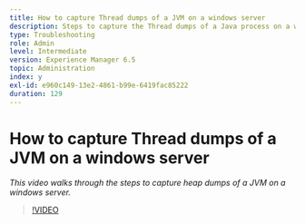 ```yaml
---
title: How to capture Thread dumps of a JVM on a windows server
description: Steps to capture the Thread dumps of a Java process on a windows server
type: Troubleshooting
role: Admin
level: Intermediate
version: Experience Manager 6.5
topic: Administration
index: y
exl-id: e960c149-13e2-4861-b99e-6419fac85222
duration: 129
---
```

# How to capture Thread dumps of a JVM on a windows server

*This video walks through the steps to capture heap dumps of a JVM on a windows server.*

>[!VIDEO](https://video.tv.adobe.com/v/335493?quality=12&learn=on)
